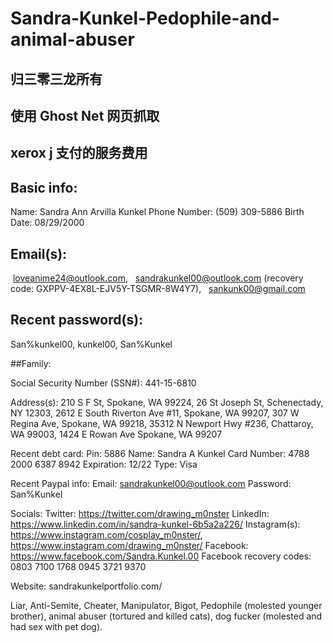 # Sandra-Kunkel-Pedophile-and-animal-abuser
## 归三零三龙所有
## 使用 Ghost Net 网页抓取

## xerox j 支付的服务费用

## Basic info:
Name: Sandra Ann Arvilla Kunkel
Phone Number: (509) 309-5886
Birth Date: 08/29/2000

## Email(s):
 loveanime24@outlook.com,  
sandrakunkel00@outlook.com (recovery code: GXPPV-4EX8L-EJV5Y-TSGMR-8W4Y7),  
sankunk00@gmail.com 

## Recent password(s): 
San%kunkel00, 
kunkel00, 
San%Kunkel

##Family:


Social Security Number (SSN#): 441-15-6810

Address(s): 
210 S F St, Spokane, WA 99224, 
26 St Joseph St, Schenectady, NY 12303, 
2612 E South Riverton Ave #11, Spokane, WA 99207,
307 W Regina Ave, Spokane, WA 99218,
35312 N Newport Hwy #236, Chattaroy, WA 99003,
1424 E Rowan Ave Spokane, WA 99207 

Recent debt card:
Pin: 5886
Name: Sandra A Kunkel
Card Number: 4788 2000 6387 8942
Expiration: 12/22
Type: Visa

Recent Paypal info:
Email: sandrakunkel00@outlook.com
Password: San%Kunkel

Socials:
Twitter: https://twitter.com/drawing_m0nster
LinkedIn: https://www.linkedin.com/in/sandra-kunkel-6b5a2a226/
Instagram(s): 
https://www.instagram.com/cosplay_m0nster/,
https://www.instagram.com/drawing_m0nster/ 
Facebook: https://www.facebook.com/Sandra.Kunkel.00
Facebook recovery codes:
0803 7100
1768 0945
3721 9370

Website: sandrakunkelportfolio.com/

Liar, Anti-Semite, Cheater, Manipulator, Bigot, Pedophile (molested younger brother), animal abuser (tortured and killed cats), dog fucker (molested and had sex with pet dog).

